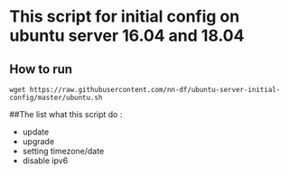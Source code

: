 # This script for initial config on **ubuntu server** 16.04 and 18.04

## How to run
```
wget https://raw.githubusercontent.com/nn-df/ubuntu-server-initial-config/master/ubuntu.sh
```

##The list what this script do :
- update
- upgrade
- setting timezone/date
- disable ipv6